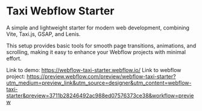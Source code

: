 # Taxi Webflow Starter

A simple and lightweight starter for modern web development, combining Vite, Taxi.js, GSAP, and Lenis. 

This setup provides basic tools for smooth page transitions, animations, and scrolling, making it easy to enhance your Webflow projects with minimal effort.

Link to demo: https://webflow-taxi-starter.webflow.io/
Link to webflow project: https://preview.webflow.com/preview/webflow-taxi-starter?utm_medium=preview_link&utm_source=designer&utm_content=webflow-taxi-starter&preview=3711b28246492ac988ed07576373ce38&workflow=preview
